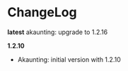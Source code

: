 # ChangeLog

**latest**
akaunting: upgrade to 1.2.16

**1.2.10**
- Akaunting: initial version with 1.2.10

